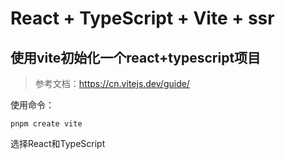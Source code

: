 # React + TypeScript + Vite + ssr

## 使用vite初始化一个react+typescript项目
> 参考文档：https://cn.vitejs.dev/guide/

使用命令：
```
pnpm create vite
```
选择React和TypeScript